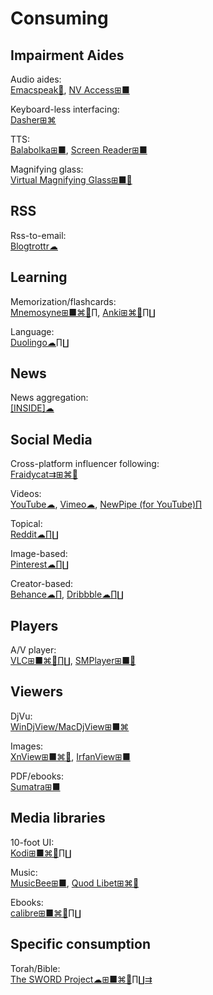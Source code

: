 # Consuming

## Impairment Aides

Audio aides:  
[Emacspeak🐧](http://emacspeak.sourceforge.net/),
[NV Access⊞■](https://www.nvaccess.org/)

Keyboard-less interfacing:  
[Dasher⊞⌘](http://www.inference.org.uk/dasher/)

TTS:  
[Balabolka⊞■](http://cross-plus-a.com/balabolka.htm),
[Screen Reader⊞■](http://jacquelin.potier.free.fr/screenreader/)

Magnifying glass:  
[Virtual Magnifying Glass⊞■🐧](http://magnifier.sourceforge.net/)

## RSS

Rss-to-email:  
[Blogtrottr☁](https://blogtrottr.com)

## Learning

Memorization/flashcards:  
[Mnemosyne⊞■⌘🐧∏](https://mnemosyne-proj.org/),
[Anki⊞⌘🐧∏∐](https://apps.ankiweb.net/)

Language:  
[Duolingo☁∏∐](https://www.duolingo.com/)

## News

News aggregation:  
[[INSIDE]☁](https://inside.com/)

## Social Media

Cross-platform influencer following:  
[Fraidycat⇉⊞⌘🐧](https://fraidyc.at/)

Videos:  
[YouTube☁](https://youtube.com),
[Vimeo☁](https://vimeo.com/watch),
[NewPipe (for YouTube)∏](https://newpipe.schabi.org/)

Topical:  
[Reddit☁∏∐](https://reddit.com)

Image-based:  
[Pinterest☁∏∐](https://pinterest.com)

Creator-based:  
[Behance☁∏](https://www.behance.net/),
[Dribbble☁∏∐](https://dribbble.com/)

## Players

A/V player:  
[VLC⊞■⌘🐧∏∐](https://www.videolan.org/vlc/),
[SMPlayer⊞■🐧](https://www.smplayer.info/)

## Viewers

DjVu:  
[WinDjView/MacDjView⊞■⌘](https://windjview.sourceforge.io/)

Images:  
[XnView⊞■⌘🐧](https://www.xnview.com/),
[IrfanView⊞■](https://www.irfanview.com/)

PDF/ebooks:  
[Sumatra⊞■](https://www.sumatrapdfreader.org/free-pdf-reader.html)

## Media libraries

10-foot UI:  
[Kodi⊞■⌘🐧∏∐](https://kodi.tv/)

Music:  
[MusicBee⊞■](https://getmusicbee.com/),
[Quod Libet⊞⌘🐧](https://quodlibet.readthedocs.io/)

Ebooks:  
[calibre⊞■⌘🐧∏∐](https://calibre-ebook.com/)

## Specific consumption

Torah/Bible:  
[The SWORD Project☁⊞■⌘🐧∏∐⇉](https://crosswire.org/sword/index.jsp)
